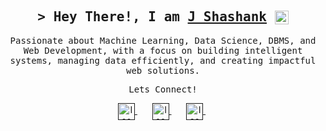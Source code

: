 <h2 align="center">
        <samp> &gt; Hey There!, I am
                <b><a target="_blank" href="https://jsshashank.github.io/">J Shashank</a></b> <img  align="center" src="https://em-content.zobj.net/source/telegram/386/waving-hand_1f44b.webp" width="22px" height="22px" alt="hi">
        </samp>
</h2>

<p align="center">
        <samp>
                Passionate about Machine Learning, Data Science, DBMS, and Web Development, with a focus on building intelligent systems, managing data efficiently, and creating impactful web solutions.
        </samp>
</p>

<div align="center">
 <p align="center">
        <p><samp>Lets Connect!</samp></p>
       <div align="center">
<a href="">
  <img align="center" src="https://img.icons8.com/doodle/48/domain.png" alt="Icon" width="27" height="27">
</a>&nbsp;&nbsp;&nbsp&nbsp;&nbsp
<a href="">
  <img align="center" src="https://img.icons8.com/doodle/48/linkedin--v2.png" alt="Icon" width="27" height="27">
</a>&nbsp;&nbsp;&nbsp&nbsp;&nbsp
<a href="">
  <img align="center" src="https://img.icons8.com/doodle/48/mail-contact.png" alt="Icon" width="27" height="27"> 
</a>&nbsp
</div>
    </p>
</div>
